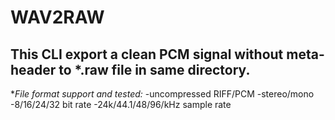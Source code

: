 # WAV2RAW 
## This CLI export a clean PCM signal without meta-header to *.raw file in same directory.
**File format support and tested:*
-uncompressed RIFF/PCM
-stereo/mono
-8/16/24/32 bit rate
-24k/44.1/48/96/kHz sample rate